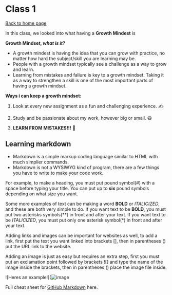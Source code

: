 # Class 1

[Back to home page](../README.md)

In this class, we looked into what having a **Growth Mindest** is

**Growth Mindset, _what is it_?**

- A growth mindest is having the idea that you can grow with practice, no matter how hard the subject/skill you are learning may be.
- People with a growth mindset typically see a challenge as a way to grow and learn.
- Learning from mistakes and faliure is key to a growth mindset. Taking it as a way to strengthen a skill is one of the most important parts of having a growth mindset.

**Ways i can keep a growth mindset:**

1. Look at every new assignment as a fun and challenging experience. ✍️

2. Study and be passionate about my work, however big or small. 😃
3. **LEARN FROM MISTAKES!!!** 🙌

## Learning markdown

- Markdown is a simple markup coding language similar to HTML with much simplier commands.
- Markdown is not a WYSIWYG kind of program, there are a few things you have to write to make your code work.

For example, to make a heading, you must put pound symbol(#) with a space before typing your title.
You can put up to **six** pound symbols depending on what size you want.

Some more examples of text can be making a word **BOLD** or _ITALICIZED_, and these are both very simple to do.
If you want text to be **BOLD**, you must put two asterisks symbols(**) in front and after your text.
If you want text to be _ITALICIZED_, you must put only one asterisk symbol(*) in front and after your text.

Adding links and images can be important for websites as well, to add a link, first put the text you want linked into brackets [], then in parentheses () put the URL link to the website.

Adding an image is just as easy but requires an extra step, first you must put an exclamation point followed by brackets ![] and type the name of the image inside the brackets, then in parentheses () place the image file inside.

![Heres an example!](![image](https://user-images.githubusercontent.com/112737001/193682704-d0b43025-2e02-4832-968c-ff58728188aa.png)

Full cheat sheet for [GitHub Markdown](https://docs.github.com/en/get-started/writing-on-github/getting-started-with-writing-and-formatting-on-github/basic-writing-and-formatting-syntax#links) here.
